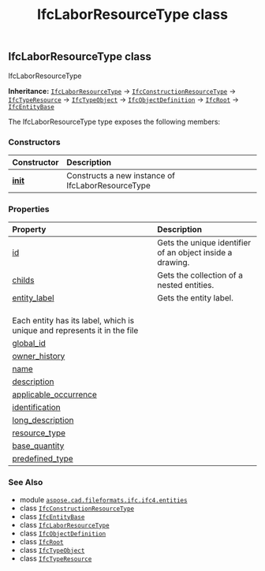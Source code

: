 ﻿---
title: IfcLaborResourceType class
second_title: Aspose.CAD for Python via .NET API References
description: 
type: docs
weight: 3340
url: /python-net/aspose.cad.fileformats.ifc.ifc4.entities/ifclaborresourcetype/
is_root: false
---

## IfcLaborResourceType class

IfcLaborResourceType



**Inheritance:** [`IfcLaborResourceType`](/cad/python-net/aspose.cad.fileformats.ifc.ifc4.entities/ifclaborresourcetype) → 
[`IfcConstructionResourceType`](/cad/python-net/aspose.cad.fileformats.ifc.ifc4.entities/ifcconstructionresourcetype) → 
[`IfcTypeResource`](/cad/python-net/aspose.cad.fileformats.ifc.ifc4.entities/ifctyperesource) → 
[`IfcTypeObject`](/cad/python-net/aspose.cad.fileformats.ifc.ifc4.entities/ifctypeobject) → 
[`IfcObjectDefinition`](/cad/python-net/aspose.cad.fileformats.ifc.ifc4.entities/ifcobjectdefinition) → 
[`IfcRoot`](/cad/python-net/aspose.cad.fileformats.ifc.ifc4.entities/ifcroot) → 
[`IfcEntityBase`](/cad/python-net/aspose.cad.fileformats.ifc/ifcentitybase)



The IfcLaborResourceType type exposes the following members:

### Constructors
| Constructor | Description |
| :- | :- |
| [__init__](/cad/python-net/aspose.cad.fileformats.ifc.ifc4.entities/ifclaborresourcetype/__init__/#) | Constructs a new instance of IfcLaborResourceType |


### Properties
| Property | Description |
| :- | :- |
| [id](/cad/python-net/aspose.cad.fileformats.ifc.ifc4.entities/ifclaborresourcetype/id) | Gets the unique identifier of an object inside a drawing. |
| [childs](/cad/python-net/aspose.cad.fileformats.ifc.ifc4.entities/ifclaborresourcetype/childs) | Gets the collection of a nested entities. |
| [entity_label](/cad/python-net/aspose.cad.fileformats.ifc.ifc4.entities/ifclaborresourcetype/entity_label) | Gets the entity label.<br/>Each entity has its label, which is unique and represents it in the file |
| [global_id](/cad/python-net/aspose.cad.fileformats.ifc.ifc4.entities/ifclaborresourcetype/global_id) |  |
| [owner_history](/cad/python-net/aspose.cad.fileformats.ifc.ifc4.entities/ifclaborresourcetype/owner_history) |  |
| [name](/cad/python-net/aspose.cad.fileformats.ifc.ifc4.entities/ifclaborresourcetype/name) |  |
| [description](/cad/python-net/aspose.cad.fileformats.ifc.ifc4.entities/ifclaborresourcetype/description) |  |
| [applicable_occurrence](/cad/python-net/aspose.cad.fileformats.ifc.ifc4.entities/ifclaborresourcetype/applicable_occurrence) |  |
| [identification](/cad/python-net/aspose.cad.fileformats.ifc.ifc4.entities/ifclaborresourcetype/identification) |  |
| [long_description](/cad/python-net/aspose.cad.fileformats.ifc.ifc4.entities/ifclaborresourcetype/long_description) |  |
| [resource_type](/cad/python-net/aspose.cad.fileformats.ifc.ifc4.entities/ifclaborresourcetype/resource_type) |  |
| [base_quantity](/cad/python-net/aspose.cad.fileformats.ifc.ifc4.entities/ifclaborresourcetype/base_quantity) |  |
| [predefined_type](/cad/python-net/aspose.cad.fileformats.ifc.ifc4.entities/ifclaborresourcetype/predefined_type) |  |



### See Also
* module [`aspose.cad.fileformats.ifc.ifc4.entities`](..)
* class [`IfcConstructionResourceType`](/cad/python-net/aspose.cad.fileformats.ifc.ifc4.entities/ifcconstructionresourcetype)
* class [`IfcEntityBase`](/cad/python-net/aspose.cad.fileformats.ifc/ifcentitybase)
* class [`IfcLaborResourceType`](/cad/python-net/aspose.cad.fileformats.ifc.ifc4.entities/ifclaborresourcetype)
* class [`IfcObjectDefinition`](/cad/python-net/aspose.cad.fileformats.ifc.ifc4.entities/ifcobjectdefinition)
* class [`IfcRoot`](/cad/python-net/aspose.cad.fileformats.ifc.ifc4.entities/ifcroot)
* class [`IfcTypeObject`](/cad/python-net/aspose.cad.fileformats.ifc.ifc4.entities/ifctypeobject)
* class [`IfcTypeResource`](/cad/python-net/aspose.cad.fileformats.ifc.ifc4.entities/ifctyperesource)
